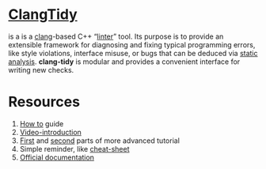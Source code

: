 # [ClangTidy](https://clang.llvm.org/extra/clang-tidy/)

is a is a [clang](https://clang.llvm.org/)-based C++ “[linter](https://en.wikipedia.org/wiki/Lint_(software))” tool. Its purpose is to provide an extensible framework for diagnosing and fixing typical programming errors, like style violations, interface misuse, or bugs that can be deduced via [static analysis](https://en.wikipedia.org/wiki/Static_program_analysis). **clang-tidy** is modular and provides a convenient interface for writing new checks.

# Resources

1. [How to](https://github.com/KratosMultiphysics/Kratos/wiki/How-to-use-Clang-Tidy-to-automatically-correct-code) guide
2. [Video-introduction](https://www.youtube.com/watch?v=OchPaGEH4TE)
3. [First](https://www.kdab.com/clang-tidy-part-1-modernize-source-code-using-c11c14/) and [second](https://www.kdab.com/clang-tidy-part-2-integrate-qmake-and-other-build-systems-using-bear/) parts of more advanced tutorial
4. Simple reminder, like [cheat-sheet](https://codeyarns.com/2019/01/28/how-to-use-clang-tidy/)
5. [Official documentation](https://clang.llvm.org/extra/clang-tidy/)
